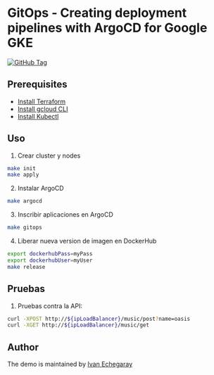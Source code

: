# GitOps - Creating deployment pipelines with ArgoCD for Google GKE

[![GitHub Tag](https://img.shields.io/github/tag-date/punkerside/argocd-gke.svg?style=plastic)](https://github.com/punkerside/argocd-gke/tags/)

## **Prerequisites**

* [Install Terraform](https://www.terraform.io/downloads.html)
* [Install gcloud CLI](https://cloud.google.com/sdk/docs/install?hl=es-419)
* [Install Kubectl](https://kubernetes.io/docs/tasks/tools/install-kubectl-linux/)

## **Uso**

1. Crear cluster y nodes

```bash
make init
make apply
```

2. Instalar ArgoCD

```bash
make argocd
```

3. Inscribir aplicaciones en ArgoCD

```bash
make gitops
```

4. Liberar nueva version de imagen en DockerHub

```bash
export dockerhubPass=myPass
export dockerhubUser=myUser
make release
```

## **Pruebas**

1. Pruebas contra la API:

```bash
curl -XPOST http://${ipLoadBalancer}/music/post?name=oasis
curl -XGET http://${ipLoadBalancer}/music/get
```

## **Author**

The demo is maintained by [Ivan Echegaray](https://github.com/punkerside)